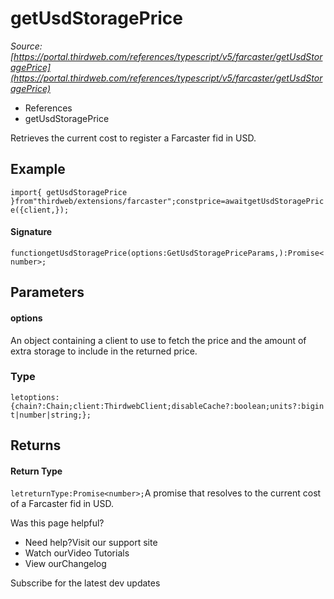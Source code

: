 # getUsdStoragePrice

*Source: [https://portal.thirdweb.com/references/typescript/v5/farcaster/getUsdStoragePrice](https://portal.thirdweb.com/references/typescript/v5/farcaster/getUsdStoragePrice)*

* References
* getUsdStoragePrice

Retrieves the current cost to register a Farcaster fid in USD.

## Example

`import{ getUsdStoragePrice }from"thirdweb/extensions/farcaster";constprice=awaitgetUsdStoragePrice({client,});`
#### Signature

`functiongetUsdStoragePrice(options:GetUsdStoragePriceParams,):Promise<number>;`
## Parameters

#### options

An object containing a client to use to fetch the price and the amount of extra storage to include in the returned price.

### Type

`letoptions:{chain?:Chain;client:ThirdwebClient;disableCache?:boolean;units?:bigint|number|string;};`
## Returns

#### Return Type

`letreturnType:Promise<number>;`A promise that resolves to the current cost of a Farcaster fid in USD.

Was this page helpful?

* Need help?Visit our support site
* Watch ourVideo Tutorials
* View ourChangelog

Subscribe for the latest dev updates

